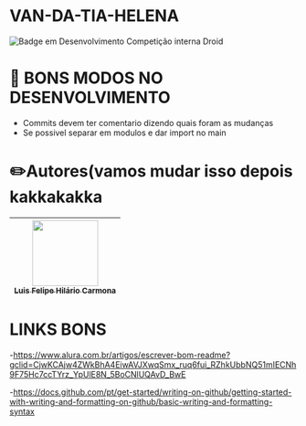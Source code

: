 # VAN-DA-TIA-HELENA
![Badge em Desenvolvimento](http://img.shields.io/static/v1?label=STATUS&message=EM%20DESENVOLVIMENTO&color=GREEN&style=for-the-badge)
Competição interna Droid

# 📖 BONS MODOS NO DESENVOLVIMENTO
- Commits devem ter comentario dizendo quais foram as mudanças
- Se possivel separar em modulos e dar import no main




# ✏️Autores(vamos mudar isso depois kakkakakka

| [<img src="https://avatars.githubusercontent.com/u/37356058?v=4" width=115><br><sub>Luis Felipe Hilário Carmona</sub>](https://github.com/Luis-Moon) | 
| :---: |




# LINKS BONS

-https://www.alura.com.br/artigos/escrever-bom-readme?gclid=CjwKCAjw4ZWkBhA4EiwAVJXwqSmx_ruq6fui_RZhkUbbNQ51mIECNh9F75Hc7ccTYrz_YpUlE8N_5BoCNlUQAvD_BwE

-https://docs.github.com/pt/get-started/writing-on-github/getting-started-with-writing-and-formatting-on-github/basic-writing-and-formatting-syntax
